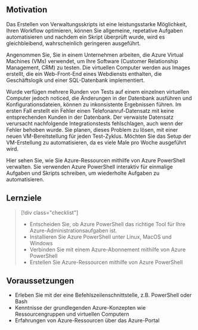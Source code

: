 ## <a name="motivation"></a>Motivation
Das Erstellen von Verwaltungsskripts ist eine leistungsstarke Möglichkeit, Ihren Workflow optimieren, können Sie allgemeine, repetative Aufgaben automatisieren und nachdem ein Skript überprüft wurde, wird es gleichbleibend, wahrscheinlich geringeren ausgeführt.

Angenommen Sie, Sie in einem Unternehmen arbeiten, die Azure Virtual Machines (VMs) verwendet, um Ihre Software (Customer Relationship Management, CRM) zu testen. Die virtuellen Computer werden aus Images erstellt, die ein Web-Front-End eines Webdiensts enthalten, die Geschäftslogik und einer SQL-Datenbank implementiert.

Wurde verfügen mehrere Runden von Tests auf einem einzelnen virtuellen Computer jedoch noticed, die Änderungen in der Datenbank ausführen und Konfigurationsdateien, können zu inkonsistente Ergebnissen führen. Im ersten Fall erstellt ein Fehler einen Telefonanruf-Datensatz mit keine entsprechenden Kunden in der Datenbank. Der verwaiste Datensatz verursacht nachfolgende Integrationstests fehlschlagen, auch wenn der Fehler behoben wurde. Sie planen, dieses Problem zu lösen, mit einer neuen VM-Bereitstellung für jeden Test-Zyklus. Möchten Sie das Setup der VM-Erstellung zu automatisieren, da es viele Male pro Woche ausgeführt wird. 

Hier sehen Sie, wie Sie Azure-Ressourcen mithilfe von Azure PowerShell verwalten. Sie verwenden Azure PowerShell interaktiv für einmalige Aufgaben und Skripts schreiben, um wiederholte Aufgaben zu automatisieren. 

## <a name="learning-objectives"></a>Lernziele
> [!div class="checklist"]
> * Entscheiden Sie, ob Azure PowerShell das richtige Tool für Ihre Azure-Administrationsaufgaben ist.
> * Installieren Sie Azure PowerShell unter Linux, MacOS und Windows
> * Verbinden Sie mit einem Azure-Abonnement mithilfe von Azure PowerShell
> * Erstellen Sie Azure-Ressourcen mithilfe von Azure PowerShell

## <a name="prerequisites"></a>Voraussetzungen
- Erleben Sie mit der eine Befehlszeilenschnittstelle, z.B. PowerShell oder Bash
- Kenntnisse der grundlegenden Azure-Konzepten wie Ressourcengruppen und virtuellen Computern
- Erfahrungen von Azure-Ressourcen über das Azure-Portal
